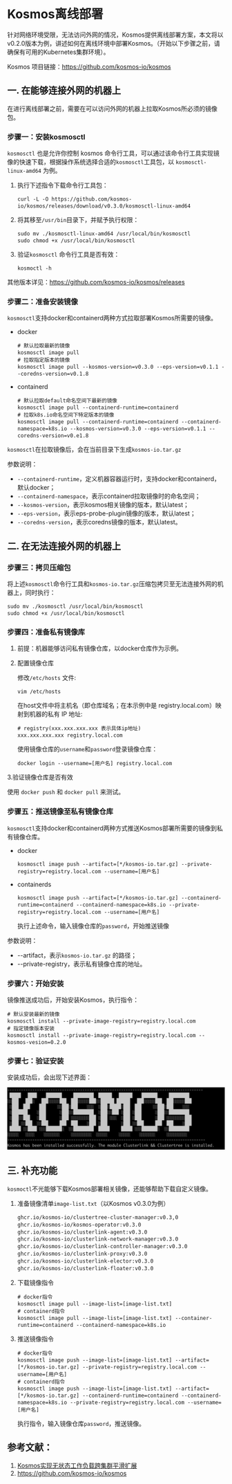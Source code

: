 # Kosmos离线部署
针对网络环境受限，无法访问外网的情况，Kosmos提供离线部署方案，本文将以v0.2.0版本为例，讲述如何在离线环境中部署Kosmos。（开始以下步骤之前，请确保有可用的Kubernetes集群环境）。

Kosmos 项目链接：https://github.com/kosmos-io/kosmos



## 一.  在能够连接外网的机器上

在进行离线部署之前，需要在可以访问外网的机器上拉取Kosmos所必须的镜像包。

### 步骤一：安装kosmosctl

`kosmosctl` 也是允许你控制 kosmos 命令行工具，可以通过该命令行工具实现镜像的快速下载，根据操作系统选择合适的`kosmosctl`工具包，以 `kosmosctl-linux-amd64` 为例。

1. 执行下述指令下载命令行工具包：

   ```shell
   curl -L -O https://github.com/kosmos-io/kosmos/releases/download/v0.3.0/kosmosctl-linux-amd64
   ```

2. 将其移至`/usr/bin`目录下，并赋予执行权限：

   ```shell
   sudo mv ./kosmosctl-linux-amd64 /usr/local/bin/kosmosctl
   sudo chmod +x /usr/local/bin/kosmosctl
   ```

3. 验证`kosmosctl` 命令行工具是否有效：

   ```shell
   kosmoctl -h
   ```

其他版本详见：https://github.com/kosmos-io/kosmos/releases


### **步骤二：准备安装镜像**

`kosmosctl`支持docker和containerd两种方式拉取部署Kosmos所需要的镜像。

- docker

  ```shell
  # 默认拉取最新的镜像
  kosmosctl image pull
  # 拉取指定版本的镜像
  kosmosctl image pull --kosmos-version=v0.3.0 --eps-version=v0.1.1 --coredns-version=v0.1.8
  ```

- containerd

  ```shell
  # 默认拉取default命名空间下最新的镜像
  kosmosctl image pull --containerd-runtime=containerd
  # 拉取k8s.io命名空间下特定版本的镜像
  kosmosctl image pull --containerd-runtime=containerd --containerd-namespace=k8s.io --kosmos-version=v0.3.0 --eps-version=v0.1.1 --coredns-version=v0.e1.8
  ```

`kosmosctl`在拉取镜像后，会在当前目录下生成`kosmos-io.tar.gz`

参数说明：

- `--containerd-runtime`，定义机器容器运行时，支持docker和containerd，默认docker；
- `--containerd-namespace`，表示containerd拉取镜像时的命名空间；
- `--kosmos-version`，表示kosmos相关镜像的版本，默认latest；
- `--eps-version`，表示eps-probe-plugin镜像的版本，默认latest；
- `--coredns-version`，表示coredns镜像的版本，默认latest。



## 二. 在无法连接外网的机器上

### 步骤三：拷贝压缩包

将上述`kosmosctl`命令行工具和`kosmos-io.tar.gz`压缩包拷贝至无法连接外网的机器上，同时执行：

```
sudo mv ./kosmosctl /usr/local/bin/kosmosctl
sudo chmod +x /usr/local/bin/kosmosctl
```

### 步骤四：准备私有镜像库

1. 前提：机器能够访问私有镜像仓库，以docker仓库作为示例。

2. 配置镜像仓库

   修改`/etc/hosts` 文件:

   ```shell
   vim /etc/hosts
   ```

   在host文件中将主机名（即仓库域名；在本示例中是 registry.local.com）映射到机器的私有 IP 地址:

   ```shell
   # registry(xxx.xxx.xxx.xxx 表示具体ip地址)
   xxx.xxx.xxx.xxx registry.local.com
   ```

   使用镜像仓库的`username`和`password`登录镜像仓库：

   ```
   docker login --username=[用户名] registry.local.com
   ```

3.验证镜像仓库是否有效

使用 `docker push` 和 `docker pull` 来测试。



### **步骤五：推送镜像至私有镜像仓库**

`kosmosctl`支持docker和containerd两种方式推送Kosmos部署所需要的镜像到私有镜像仓库。

- docker

  ```shell
  kosmosctl image push --artifact=[*/kosmos-io.tar.gz] --private-registry=registry.local.com --username=[用户名]
  ```

- containerds

  ```shell
  kosmosctl image push --artifact=[*/kosmos-io.tar.gz] --containerd-runtime=containerd --containerd-namespace=k8s.io --private-registry=registry.local.com --username=[用户名]
  ```

  执行上述命令，输入镜像仓库的`password`，开始推送镜像

参数说明：

- --artifact，表示`kosmos-io.tar.gz` 的路径；
- --private-registry，表示私有镜像仓库的地址。



### **步骤六：开始安装**

镜像推送成功后，开始安装Kosmos，执行指令：

```shell
# 默认安装最新的镜像
kosmosctl install --private-image-registry=registry.local.com
# 指定镜像版本安装
kosmosctl install --private-image-registry=registry.local.com --kosmos-vesion=0.2.0
```



### **步骤七：验证安装**

安装成功后，会出现下述界面：

<img src="img/kosmos-installation.png" alt="图片" style="zoom:67%;" />



## **三. 补充功能**

`kosmoctl`不光能够下载Kosmos部署相关镜像，还能够帮助下载自定义镜像。

1. 准备镜像清单`image-list.txt`（以Kosmos v0.3.0为例）

   ```txt
   ghcr.io/kosmos-io/clustertree-cluster-manager:v0.3,0
   ghcr.io/kosmos-io/kosmos-operator:v0.3.0
   ghcr.io/kosmos-io/clusterlink-agent:v0.3.0
   ghcr.io/kosmos-io/clusterlink-network-manager:v0.3.0
   ghcr.io/kosmos-io/clusterlink-controller-manager:v0.3.0
   ghcr.io/kosmos-io/clusterlink-proxy:v0.3.0
   ghcr.io/kosmos-io/clusterlink-elector:v0.3.0
   ghcr.io/kosmos-io/clusterlink-floater:v0.3.0
   ```

2. 下载镜像指令

   ```shell
   # docker指令
   kosmosctl image pull --image-list=[image-list.txt]
   # containerd指令
   kosmosctl image pull --image-list=[image-list.txt] --container-runtime=containerd --containerd-namespace=k8s.io
   ```

3. 推送镜像指令

   ```shell
   # docker指令
   kosmosctl image push --image-list=[image-list.txt] --artifact=[*/kosmos-io.tar.gz] --private-registry=registry.local.com --username=[用户名]
   # containerd指令
   kosmosctl image push --image-list=[image-list.txt] --artifact=[*/kosmos-io.tar.gz] --containerd-runtime=containerd --containerd-namespace=k8s.io --private-registry=registry.local.com --username=[用户名]
   ```

   执行指令，输入镜像仓库`password`，推送镜像。



## 参考文献：

1. [Kosmos实现无状态工作负载跨集群平滑扩展](https://mp.weixin.qq.com/s/6zZXPP9FKbgWV1JUYv-iVw)
2. https://github.com/kosmos-io/kosmos